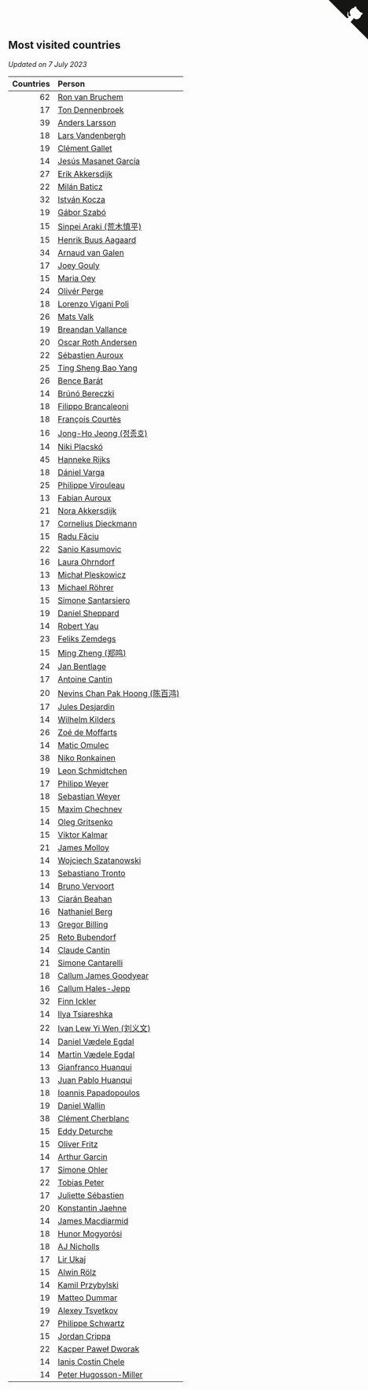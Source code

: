 ## Most visited countries

*Updated on  7 July 2023*

| Countries | Person |
| ---: | :--- |
| 62 | [Ron van Bruchem](https://www.worldcubeassociation.org/persons/2003BRUC01) |
| 17 | [Ton Dennenbroek](https://www.worldcubeassociation.org/persons/2003DENN01) |
| 39 | [Anders Larsson](https://www.worldcubeassociation.org/persons/2003LARS01) |
| 18 | [Lars Vandenbergh](https://www.worldcubeassociation.org/persons/2003VAND01) |
| 19 | [Clément Gallet](https://www.worldcubeassociation.org/persons/2004GALL02) |
| 14 | [Jesús Masanet García](https://www.worldcubeassociation.org/persons/2004MASA01) |
| 27 | [Erik Akkersdijk](https://www.worldcubeassociation.org/persons/2005AKKE01) |
| 22 | [Milán Baticz](https://www.worldcubeassociation.org/persons/2005BATI01) |
| 32 | [István Kocza](https://www.worldcubeassociation.org/persons/2005KOCZ01) |
| 19 | [Gábor Szabó](https://www.worldcubeassociation.org/persons/2005SZAB02) |
| 15 | [Sinpei Araki (荒木慎平)](https://www.worldcubeassociation.org/persons/2006ARAK01) |
| 15 | [Henrik Buus Aagaard](https://www.worldcubeassociation.org/persons/2006BUUS01) |
| 34 | [Arnaud van Galen](https://www.worldcubeassociation.org/persons/2006GALE01) |
| 17 | [Joey Gouly](https://www.worldcubeassociation.org/persons/2007GOUL01) |
| 15 | [Maria Oey](https://www.worldcubeassociation.org/persons/2007OEYM01) |
| 24 | [Olivér Perge](https://www.worldcubeassociation.org/persons/2007PERG01) |
| 18 | [Lorenzo Vigani Poli](https://www.worldcubeassociation.org/persons/2007POLI01) |
| 26 | [Mats Valk](https://www.worldcubeassociation.org/persons/2007VALK01) |
| 19 | [Breandan Vallance](https://www.worldcubeassociation.org/persons/2007VALL01) |
| 20 | [Oscar Roth Andersen](https://www.worldcubeassociation.org/persons/2008ANDE02) |
| 22 | [Sébastien Auroux](https://www.worldcubeassociation.org/persons/2008AURO01) |
| 25 | [Ting Sheng Bao Yang](https://www.worldcubeassociation.org/persons/2008BAOY01) |
| 26 | [Bence Barát](https://www.worldcubeassociation.org/persons/2008BARA01) |
| 14 | [Brúnó Bereczki](https://www.worldcubeassociation.org/persons/2008BERE01) |
| 18 | [Filippo Brancaleoni](https://www.worldcubeassociation.org/persons/2008BRAN01) |
| 18 | [François Courtès](https://www.worldcubeassociation.org/persons/2008COUR01) |
| 16 | [Jong-Ho Jeong (정종호)](https://www.worldcubeassociation.org/persons/2008JONG03) |
| 14 | [Niki Placskó](https://www.worldcubeassociation.org/persons/2008PLAC01) |
| 45 | [Hanneke Rijks](https://www.worldcubeassociation.org/persons/2008RIJK01) |
| 18 | [Dániel Varga](https://www.worldcubeassociation.org/persons/2008VARG01) |
| 25 | [Philippe Virouleau](https://www.worldcubeassociation.org/persons/2008VIRO01) |
| 13 | [Fabian Auroux](https://www.worldcubeassociation.org/persons/2009AURO01) |
| 21 | [Nora Akkersdijk](https://www.worldcubeassociation.org/persons/2009CHRI03) |
| 17 | [Cornelius Dieckmann](https://www.worldcubeassociation.org/persons/2009DIEC01) |
| 15 | [Radu Făciu](https://www.worldcubeassociation.org/persons/2009FACI01) |
| 22 | [Sanio Kasumovic](https://www.worldcubeassociation.org/persons/2009KASU01) |
| 16 | [Laura Ohrndorf](https://www.worldcubeassociation.org/persons/2009OHRN01) |
| 13 | [Michał Pleskowicz](https://www.worldcubeassociation.org/persons/2009PLES01) |
| 13 | [Michael Röhrer](https://www.worldcubeassociation.org/persons/2009ROHR01) |
| 15 | [Simone Santarsiero](https://www.worldcubeassociation.org/persons/2009SANT01) |
| 19 | [Daniel Sheppard](https://www.worldcubeassociation.org/persons/2009SHEP01) |
| 14 | [Robert Yau](https://www.worldcubeassociation.org/persons/2009YAUR01) |
| 23 | [Feliks Zemdegs](https://www.worldcubeassociation.org/persons/2009ZEMD01) |
| 15 | [Ming Zheng (郑鸣)](https://www.worldcubeassociation.org/persons/2009ZHEN11) |
| 24 | [Jan Bentlage](https://www.worldcubeassociation.org/persons/2010BENT01) |
| 17 | [Antoine Cantin](https://www.worldcubeassociation.org/persons/2010CANT02) |
| 20 | [Nevins Chan Pak Hoong (陈百鸿)](https://www.worldcubeassociation.org/persons/2010CHAN20) |
| 17 | [Jules Desjardin](https://www.worldcubeassociation.org/persons/2010DESJ01) |
| 14 | [Wilhelm Kilders](https://www.worldcubeassociation.org/persons/2010KILD02) |
| 26 | [Zoé de Moffarts](https://www.worldcubeassociation.org/persons/2010MOFF02) |
| 14 | [Matic Omulec](https://www.worldcubeassociation.org/persons/2010OMUL02) |
| 38 | [Niko Ronkainen](https://www.worldcubeassociation.org/persons/2010RONK01) |
| 19 | [Leon Schmidtchen](https://www.worldcubeassociation.org/persons/2010SCHM01) |
| 17 | [Philipp Weyer](https://www.worldcubeassociation.org/persons/2010WEYE01) |
| 18 | [Sebastian Weyer](https://www.worldcubeassociation.org/persons/2010WEYE02) |
| 15 | [Maxim Chechnev](https://www.worldcubeassociation.org/persons/2011CHEC01) |
| 14 | [Oleg Gritsenko](https://www.worldcubeassociation.org/persons/2011GRIT01) |
| 15 | [Viktor Kalmar](https://www.worldcubeassociation.org/persons/2011KALM01) |
| 21 | [James Molloy](https://www.worldcubeassociation.org/persons/2011MOLL01) |
| 14 | [Wojciech Szatanowski](https://www.worldcubeassociation.org/persons/2011SZAT01) |
| 13 | [Sebastiano Tronto](https://www.worldcubeassociation.org/persons/2011TRON02) |
| 14 | [Bruno Vervoort](https://www.worldcubeassociation.org/persons/2011VERV01) |
| 13 | [Ciarán Beahan](https://www.worldcubeassociation.org/persons/2012BEAH01) |
| 16 | [Nathaniel Berg](https://www.worldcubeassociation.org/persons/2012BERG04) |
| 13 | [Gregor Billing](https://www.worldcubeassociation.org/persons/2012BILL01) |
| 25 | [Reto Bubendorf](https://www.worldcubeassociation.org/persons/2012BUBE01) |
| 14 | [Claude Cantin](https://www.worldcubeassociation.org/persons/2012CANT01) |
| 21 | [Simone Cantarelli](https://www.worldcubeassociation.org/persons/2012CANT02) |
| 18 | [Callum James Goodyear](https://www.worldcubeassociation.org/persons/2012GOOD02) |
| 16 | [Callum Hales-Jepp](https://www.worldcubeassociation.org/persons/2012HALE01) |
| 32 | [Finn Ickler](https://www.worldcubeassociation.org/persons/2012ICKL01) |
| 14 | [Ilya Tsiareshka](https://www.worldcubeassociation.org/persons/2012TERE01) |
| 22 | [Ivan Lew Yi Wen (刘义文)](https://www.worldcubeassociation.org/persons/2012WENI01) |
| 14 | [Daniel Vædele Egdal](https://www.worldcubeassociation.org/persons/2013EGDA01) |
| 14 | [Martin Vædele Egdal](https://www.worldcubeassociation.org/persons/2013EGDA02) |
| 13 | [Gianfranco Huanqui](https://www.worldcubeassociation.org/persons/2013HUAN29) |
| 13 | [Juan Pablo Huanqui](https://www.worldcubeassociation.org/persons/2013HUAN30) |
| 18 | [Ioannis Papadopoulos](https://www.worldcubeassociation.org/persons/2013PAPA01) |
| 19 | [Daniel Wallin](https://www.worldcubeassociation.org/persons/2013WALL03) |
| 38 | [Clément Cherblanc](https://www.worldcubeassociation.org/persons/2014CHER05) |
| 15 | [Eddy Deturche](https://www.worldcubeassociation.org/persons/2014DETU01) |
| 15 | [Oliver Fritz](https://www.worldcubeassociation.org/persons/2014FRIT02) |
| 14 | [Arthur Garcin](https://www.worldcubeassociation.org/persons/2014GARC27) |
| 17 | [Simone Ohler](https://www.worldcubeassociation.org/persons/2014OHLE01) |
| 22 | [Tobias Peter](https://www.worldcubeassociation.org/persons/2014PETE03) |
| 17 | [Juliette Sébastien](https://www.worldcubeassociation.org/persons/2014SEBA01) |
| 20 | [Konstantin Jaehne](https://www.worldcubeassociation.org/persons/2015JAEH01) |
| 14 | [James Macdiarmid](https://www.worldcubeassociation.org/persons/2015MACD03) |
| 18 | [Hunor Mogyorósi](https://www.worldcubeassociation.org/persons/2015MOGY01) |
| 18 | [AJ Nicholls](https://www.worldcubeassociation.org/persons/2015NICH04) |
| 17 | [Lir Ukaj](https://www.worldcubeassociation.org/persons/2016UKAJ01) |
| 15 | [Alwin Rölz](https://www.worldcubeassociation.org/persons/2016ROLZ01) |
| 14 | [Kamil Przybylski](https://www.worldcubeassociation.org/persons/2016PRZY01) |
| 19 | [Matteo Dummar](https://www.worldcubeassociation.org/persons/2017DUMM01) |
| 19 | [Alexey Tsvetkov](https://www.worldcubeassociation.org/persons/2017TSVE02) |
| 27 | [Philippe Schwartz](https://www.worldcubeassociation.org/persons/2018SCHW02) |
| 15 | [Jordan Crippa](https://www.worldcubeassociation.org/persons/2019CRIP01) |
| 22 | [Kacper Paweł Dworak](https://www.worldcubeassociation.org/persons/2020DWOR01) |
| 14 | [Ianis Costin Chele](https://www.worldcubeassociation.org/persons/2021CHEL01) |
| 14 | [Peter Hugosson-Miller](https://www.worldcubeassociation.org/persons/2021HUGO01) |


<a href="https://github.com/jonatanklosko/wca_statistics" class="github-corner" aria-label="View source on Github"><svg width="80" height="80" viewBox="0 0 250 250" style="fill:#151513; color:#fff; position: absolute; top: 0; border: 0; right: 0;" aria-hidden="true"><path d="M0,0 L115,115 L130,115 L142,142 L250,250 L250,0 Z"></path><path d="M128.3,109.0 C113.8,99.7 119.0,89.6 119.0,89.6 C122.0,82.7 120.5,78.6 120.5,78.6 C119.2,72.0 123.4,76.3 123.4,76.3 C127.3,80.9 125.5,87.3 125.5,87.3 C122.9,97.6 130.6,101.9 134.4,103.2" fill="currentColor" style="transform-origin: 130px 106px;" class="octo-arm"></path><path d="M115.0,115.0 C114.9,115.1 118.7,116.5 119.8,115.4 L133.7,101.6 C136.9,99.2 139.9,98.4 142.2,98.6 C133.8,88.0 127.5,74.4 143.8,58.0 C148.5,53.4 154.0,51.2 159.7,51.0 C160.3,49.4 163.2,43.6 171.4,40.1 C171.4,40.1 176.1,42.5 178.8,56.2 C183.1,58.6 187.2,61.8 190.9,65.4 C194.5,69.0 197.7,73.2 200.1,77.6 C213.8,80.2 216.3,84.9 216.3,84.9 C212.7,93.1 206.9,96.0 205.4,96.6 C205.1,102.4 203.0,107.8 198.3,112.5 C181.9,128.9 168.3,122.5 157.7,114.1 C157.9,116.9 156.7,120.9 152.7,124.9 L141.0,136.5 C139.8,137.7 141.6,141.9 141.8,141.8 Z" fill="currentColor" class="octo-body"></path></svg></a><style>.github-corner:hover .octo-arm{animation:octocat-wave 560ms ease-in-out}@keyframes octocat-wave{0%,100%{transform:rotate(0)}20%,60%{transform:rotate(-25deg)}40%,80%{transform:rotate(10deg)}}@media (max-width:500px){.github-corner:hover .octo-arm{animation:none}.github-corner .octo-arm{animation:octocat-wave 560ms ease-in-out}}</style>
